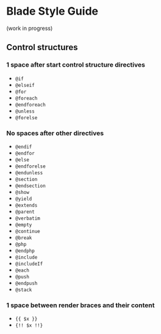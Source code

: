 # Blade Style Guide

(work in progress)

## Control structures

### 1 space after start control structure directives
- `@if`
- `@elseif`
- `@for`
- `@foreach`
- `@endforeach`
- `@unless`
- `@forelse`

### No spaces after other directives
- `@endif`
- `@endfor`
- `@else`
- `@endforelse`
- `@endunless`
- `@section`
- `@endsection`
- `@show`
- `@yield`
- `@extends`
- `@parent`
- `@verbatim`
- `@empty`
- `@continue`
- `@break`
- `@php`
- `@endphp`
- `@include`
- `@includeIf`
- `@each`
- `@push`
- `@endpush`
- `@stack`

### 1 space between render braces and their content
- `{{ $x }}`
- `{!! $x !!}`
